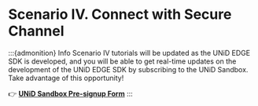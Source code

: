# Scenario IV. Connect with Secure Channel

:::{admonition} Info
Scenario IV tutorials will be updated as the UNiD EDGE SDK is developed, and you will be able to get real-time updates on the development of the UNiD EDGE SDK by subscribing to the UNiD Sandbox. Take advantage of this opportunity!

👉 [**UNiD Sandbox Pre-signup Form**](https://forms.gle/Lnj5YSpgHpyU9Hks8)
:::
